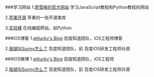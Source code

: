 ###学习网站
1.[廖雪峰的官方网站](http://www.liaoxuefeng.com/) 学习JavaScript教程和Python教程的网站

2.[苹果开源](http://opensource.apple.com/) 苹果的一些开源类库

3.[实验楼](https://www.shiyanlou.com/) 在线编程网站，如Python



###iOS博客
1.[wtlucky's Blog](http://blog.wtlucky.com/) 百度知道团队，iOS工程师博客

2.[我就叫Sunny怎么了](http://blog.sunnyxx.com/) 百度知道团队，前 百度iOS研发工程师孙源 

###iOS微博
1.[wtlucky's Blog](http://weibo.com/wtlucky) 百度知道团队，iOS工程师

2.[我就叫Sunny怎么了](http://weibo.com/p/1005051364395395) 百度知道团队，前 百度iOS研发工程师孙源 
